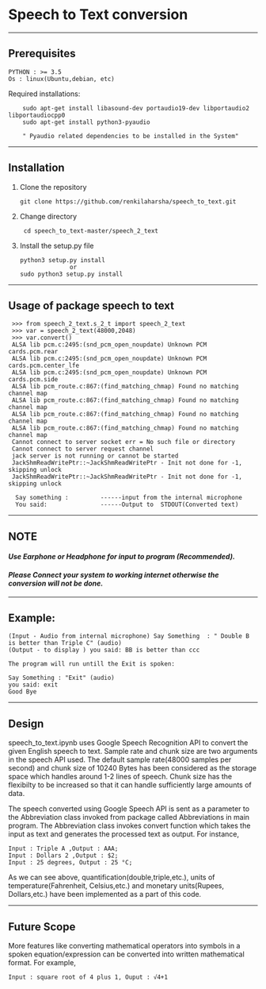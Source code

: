 
# Speech to Text conversion #

--------
Prerequisites 
--------
    PYTHON : >= 3.5
    Os : linux(Ubuntu,debian, etc)
Required installations:

        sudo apt-get install libasound-dev portaudio19-dev libportaudio2 libportaudiocpp0
        sudo apt-get install python3-pyaudio
        
        " Pyaudio related dependencies to be installed in the System"

 ----------
 Installation
 ------------
 
 1. Clone the repository
    
        git clone https://github.com/renkilaharsha/speech_to_text.git

2. Change directory

        cd speech_to_text-master/speech_2_text
        
 3. Install the setup.py file
 
        python3 setup.py install 
                      or
        sudo python3 setup.py install 
        
 ---------
 Usage of package speech to text
 ------------
 
     >>> from speech_2_text.s_2_t import speech_2_text 
     >>> var = speech_2_text(48000,2048) 
     >>> var.convert()
     ALSA lib pcm.c:2495:(snd_pcm_open_noupdate) Unknown PCM cards.pcm.rear
     ALSA lib pcm.c:2495:(snd_pcm_open_noupdate) Unknown PCM cards.pcm.center_lfe
     ALSA lib pcm.c:2495:(snd_pcm_open_noupdate) Unknown PCM cards.pcm.side
     ALSA lib pcm_route.c:867:(find_matching_chmap) Found no matching channel map
     ALSA lib pcm_route.c:867:(find_matching_chmap) Found no matching channel map
     ALSA lib pcm_route.c:867:(find_matching_chmap) Found no matching channel map
     ALSA lib pcm_route.c:867:(find_matching_chmap) Found no matching channel map  
     Cannot connect to server socket err = No such file or directory
     Cannot connect to server request channel
     jack server is not running or cannot be started
     JackShmReadWritePtr::~JackShmReadWritePtr - Init not done for -1, skipping unlock
     JackShmReadWritePtr::~JackShmReadWritePtr - Init not done for -1, skipping unlock
     
      Say something :         ------input from the internal microphone
      You said:               ------Output to  STDOUT(Converted text)

------
NOTE
------

      
  #### *Use Earphone or Headphone for input to program (Recommended).* ####
  #### *Please Connect your system to working internet otherwise the conversion will not be done.* ####

--------
Example:
--------

    (Input - Audio from internal microphone) Say Something  : " Double B is better than Triple C" (audio)
    (Output - to display ) you said: BB is better than ccc
    
    The program will run untill the Exit is spoken:
    
    Say Something : "Exit" (audio)
    you said: exit
    Good Bye


     

------
Design
------

speech_to_text.ipynb uses Google Speech Recognition API to convert the given English speech to text. Sample rate and chunk size are two arguments in the speech API used. The default sample rate(48000 samples per second) and chunk size of 10240 Bytes has been considered as the storage space which handles around 1-2 lines of speech. Chunk size has the flexibilty to be increased so that it can handle sufficiently large amounts of data. 

The speech converted using Google Speech API is sent as a parameter to the Abbreviation class invoked from package called Abbreviations in main program. The Abbreviation class invokes convert function which takes the input as text and generates the processed text as output. For instance, 

    Input : Triple A ,Output : AAA;
    Input : Dollars 2 ,Output : $2;
    Input : 25 degrees, Output : 25 °C;

As we can see above, quantification(double,triple,etc.), units of temperature(Fahrenheit, Celsius,etc.) and monetary units(Rupees, Dollars,etc.) have been implemented as a part of this code.

------------
Future Scope
------------
More features like converting mathematical operators into symbols in a spoken equation/expression can be converted into written  mathematical format. For example,

    Input : square root of 4 plus 1, Ouput : √4+1

